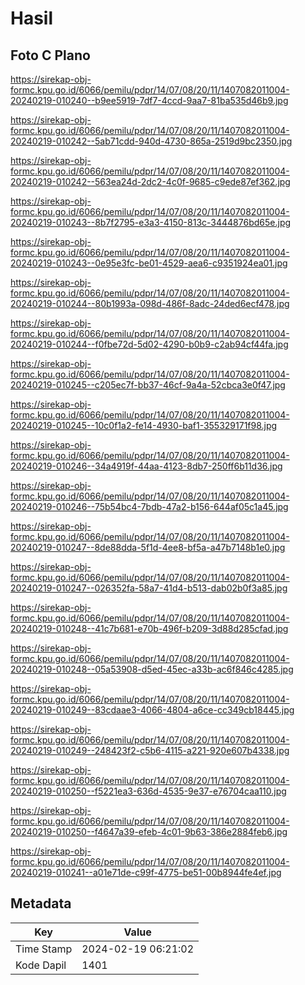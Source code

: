 # Hasil

## Foto C Plano

https://sirekap-obj-formc.kpu.go.id/6066/pemilu/pdpr/14/07/08/20/11/1407082011004-20240219-010240--b9ee5919-7df7-4ccd-9aa7-81ba535d46b9.jpg

https://sirekap-obj-formc.kpu.go.id/6066/pemilu/pdpr/14/07/08/20/11/1407082011004-20240219-010242--5ab71cdd-940d-4730-865a-2519d9bc2350.jpg

https://sirekap-obj-formc.kpu.go.id/6066/pemilu/pdpr/14/07/08/20/11/1407082011004-20240219-010242--563ea24d-2dc2-4c0f-9685-c9ede87ef362.jpg

https://sirekap-obj-formc.kpu.go.id/6066/pemilu/pdpr/14/07/08/20/11/1407082011004-20240219-010243--8b7f2795-e3a3-4150-813c-3444876bd65e.jpg

https://sirekap-obj-formc.kpu.go.id/6066/pemilu/pdpr/14/07/08/20/11/1407082011004-20240219-010243--0e95e3fc-be01-4529-aea6-c9351924ea01.jpg

https://sirekap-obj-formc.kpu.go.id/6066/pemilu/pdpr/14/07/08/20/11/1407082011004-20240219-010244--80b1993a-098d-486f-8adc-24ded6ecf478.jpg

https://sirekap-obj-formc.kpu.go.id/6066/pemilu/pdpr/14/07/08/20/11/1407082011004-20240219-010244--f0fbe72d-5d02-4290-b0b9-c2ab94cf44fa.jpg

https://sirekap-obj-formc.kpu.go.id/6066/pemilu/pdpr/14/07/08/20/11/1407082011004-20240219-010245--c205ec7f-bb37-46cf-9a4a-52cbca3e0f47.jpg

https://sirekap-obj-formc.kpu.go.id/6066/pemilu/pdpr/14/07/08/20/11/1407082011004-20240219-010245--10c0f1a2-fe14-4930-baf1-355329171f98.jpg

https://sirekap-obj-formc.kpu.go.id/6066/pemilu/pdpr/14/07/08/20/11/1407082011004-20240219-010246--34a4919f-44aa-4123-8db7-250ff6b11d36.jpg

https://sirekap-obj-formc.kpu.go.id/6066/pemilu/pdpr/14/07/08/20/11/1407082011004-20240219-010246--75b54bc4-7bdb-47a2-b156-644af05c1a45.jpg

https://sirekap-obj-formc.kpu.go.id/6066/pemilu/pdpr/14/07/08/20/11/1407082011004-20240219-010247--8de88dda-5f1d-4ee8-bf5a-a47b7148b1e0.jpg

https://sirekap-obj-formc.kpu.go.id/6066/pemilu/pdpr/14/07/08/20/11/1407082011004-20240219-010247--026352fa-58a7-41d4-b513-dab02b0f3a85.jpg

https://sirekap-obj-formc.kpu.go.id/6066/pemilu/pdpr/14/07/08/20/11/1407082011004-20240219-010248--41c7b681-e70b-496f-b209-3d88d285cfad.jpg

https://sirekap-obj-formc.kpu.go.id/6066/pemilu/pdpr/14/07/08/20/11/1407082011004-20240219-010248--05a53908-d5ed-45ec-a33b-ac6f846c4285.jpg

https://sirekap-obj-formc.kpu.go.id/6066/pemilu/pdpr/14/07/08/20/11/1407082011004-20240219-010249--83cdaae3-4066-4804-a6ce-cc349cb18445.jpg

https://sirekap-obj-formc.kpu.go.id/6066/pemilu/pdpr/14/07/08/20/11/1407082011004-20240219-010249--248423f2-c5b6-4115-a221-920e607b4338.jpg

https://sirekap-obj-formc.kpu.go.id/6066/pemilu/pdpr/14/07/08/20/11/1407082011004-20240219-010250--f5221ea3-636d-4535-9e37-e76704caa110.jpg

https://sirekap-obj-formc.kpu.go.id/6066/pemilu/pdpr/14/07/08/20/11/1407082011004-20240219-010250--f4647a39-efeb-4c01-9b63-386e2884feb6.jpg

https://sirekap-obj-formc.kpu.go.id/6066/pemilu/pdpr/14/07/08/20/11/1407082011004-20240219-010241--a01e71de-c99f-4775-be51-00b8944fe4ef.jpg


## Metadata

| Key        | Value               |
| ---------- | ------------------- |
| Time Stamp | 2024-02-19 06:21:02 |
| Kode Dapil | 1401                |



